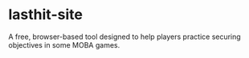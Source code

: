 # lasthit-site
A free, browser-based tool designed to help players practice securing objectives in some MOBA games.
